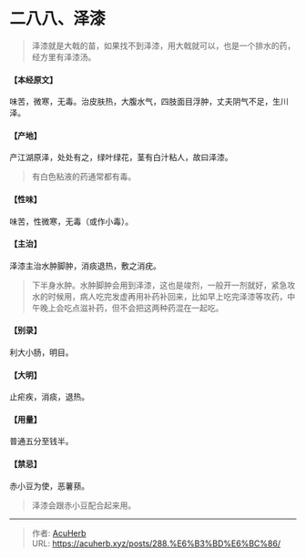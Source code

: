 # 二八八、泽漆


> 泽漆就是大戟的苗，如果找不到泽漆，用大戟就可以，也是一个排水的药，经方里有泽漆汤。

#### 【本经原文】
味苦，微寒，无毒。治皮肤热，大腹水气，四肢面目浮肿，丈夫阴气不足，生川泽。
#### 【产地】
产江湖原泽，处处有之，绿叶绿花，茎有白汁粘人，故曰泽漆。

> 有白色粘液的药通常都有毒。

#### 【性味】
味苦，性微寒，无毒（或作小毒）。
#### 【主治】
泽漆主治水肿脚肿，消痰退热，敷之消疣。

> 下半身水肿。水肿脚肿会用到泽漆，这也是竣剂，一般开一剂就好，紧急攻水的时候用，病人吃完发虚再用补药补回来，比如早上吃完泽漆等攻药，中午晚上会吃点滋补药，但不会把这两种药混在一起吃。

#### 【别录】
利大小肠，明目。
#### 【大明】
止疟疾，消痰，退热。
#### 【用量】
普通五分至钱半。
#### 【禁忌】
赤小豆为使，恶薯蓣。

> 泽漆会跟赤小豆配合起来用。

---

> 作者: [AcuHerb](https://acuherb.xyz)  
> URL: https://acuherb.xyz/posts/288.%E6%B3%BD%E6%BC%86/  

